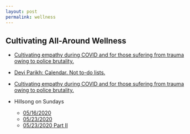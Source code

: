```yaml
---
layout: post
permalink: wellness
---
```

<?php include_once("analyticstracking.php") ?>


## Cultivating All-Around Wellness

+ [Cultivating empathy during COVID and for those sufering from trauma owing to police brutality.](/downloads/msgs/HillsongNYCJakesLentz.mp3)

+ [Devi Parikh: Calendar. Not to-do lists.](https://blog.usejournal.com/calendar-in-stead-of-to-do-lists-9ada86a512dd)

+ [Cultivating empathy during COVID and for those sufering from trauma owing to police brutality.](/downloads/msgs/HillsongNYCJakesLentz.mp3)

+ Hillsong on Sundays
  - [05/16/2020](/downloads/msgs/BrianHouston05/16.mp3)
  - [05/23/2020](/downloads/msgs/BrianHouston05/23.mp3)
  - [05/23/2020 Part II](/downloads/msgs/BrianHouston05/23PartII.mp3)